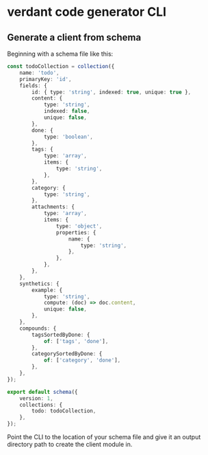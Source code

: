 # verdant code generator CLI

## Generate a client from schema

Beginning with a schema file like this:

```ts
const todoCollection = collection({
	name: 'todo',
	primaryKey: 'id',
	fields: {
		id: { type: 'string', indexed: true, unique: true },
		content: {
			type: 'string',
			indexed: false,
			unique: false,
		},
		done: {
			type: 'boolean',
		},
		tags: {
			type: 'array',
			items: {
				type: 'string',
			},
		},
		category: {
			type: 'string',
		},
		attachments: {
			type: 'array',
			items: {
				type: 'object',
				properties: {
					name: {
						type: 'string',
					},
				},
			},
		},
	},
	synthetics: {
		example: {
			type: 'string',
			compute: (doc) => doc.content,
			unique: false,
		},
	},
	compounds: {
		tagsSortedByDone: {
			of: ['tags', 'done'],
		},
		categorySortedByDone: {
			of: ['category', 'done'],
		},
	},
});

export default schema({
	version: 1,
	collections: {
		todo: todoCollection,
	},
});
```

Point the CLI to the location of your schema file and give it an output directory path to create the client module in.
